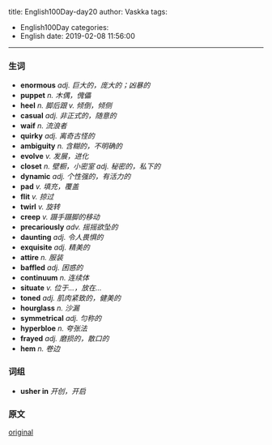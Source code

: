 title: English100Day-day20
author: Vaskka
tags:
  - English100Day
categories:
  - English
date: 2019-02-08 11:56:00
---
### 生词

+ **enormous** *adj. 巨大的，庞大的；凶暴的*
+ **puppet** *n. 木偶，傀儡*
+ **heel** *n. 脚后跟 v. 倾倒，倾侧*
+ **casual** *adj. 非正式的，随意的*
+ **waif** *n. 流浪者*
+ **quirky** *adj. 离奇古怪的*
+ **ambiguity** *n. 含糊的，不明确的*
+ **evolve** *v. 发展，进化*
+ **closet** *n. 壁橱，小密室 adj. 秘密的，私下的*
+ **dynamic** *adj. 个性强的，有活力的*
+ **pad** *v. 填充，覆盖*
+ **flit** *v. 掠过*
+ **twirl** *v. 旋转*
+ **creep** *v. 蹑手蹑脚的移动*
+ **precariously** *adv. 摇摇欲坠的*
+ **daunting** *adj. 令人畏惧的*
+ **exquisite** *adj. 精美的*
+ **attire** *n. 服装*
+ **baffled** *adj. 困惑的*
+ **continuum** *n. 连续体*
+ **situate** *v. 位于...，放在...*
+ **toned** *adj. 肌肉紧致的，健美的*
+ **hourglass** *n. 沙漏*
+ **symmetrical** *adj. 匀称的*
+ **hyperbloe** *n. 夸张法*
+ **frayed** *adj. 磨损的，散口的*
+ **hem** *n. 卷边*

### 词组

+ **usher in** *开创，开启*

### 原文

[original](https://www.washingtonpost.com/lifestyle/style/a-normal-persons-guide-to-understanding-a-fashion-week-runway-show/2018/02/06/582e4b94-008c-11e8-8acf-ad2991367d9d_story.html?utm_term=.9cfb761cfc20)